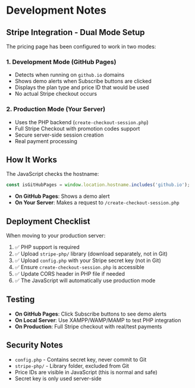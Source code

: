 # Development Notes

## Stripe Integration - Dual Mode Setup

The pricing page has been configured to work in two modes:

### 1. Development Mode (GitHub Pages)
- Detects when running on `github.io` domains
- Shows demo alerts when Subscribe buttons are clicked
- Displays the plan type and price ID that would be used
- No actual Stripe checkout occurs

### 2. Production Mode (Your Server)
- Uses the PHP backend (`create-checkout-session.php`)
- Full Stripe Checkout with promotion codes support
- Secure server-side session creation
- Real payment processing

## How It Works

The JavaScript checks the hostname:
```javascript
const isGitHubPages = window.location.hostname.includes('github.io');
```

- **On GitHub Pages**: Shows a demo alert
- **On Your Server**: Makes a request to `/create-checkout-session.php`

## Deployment Checklist

When moving to your production server:

1. ✅ PHP support is required
2. ✅ Upload `stripe-php/` library (download separately, not in Git)
3. ✅ Upload `config.php` with your Stripe secret key (not in Git)
4. ✅ Ensure `create-checkout-session.php` is accessible
5. ✅ Update CORS header in PHP file if needed
6. ✅ The JavaScript will automatically use production mode

## Testing

- **On GitHub Pages**: Click Subscribe buttons to see demo alerts
- **On Local Server**: Use XAMPP/WAMP/MAMP to test PHP integration
- **On Production**: Full Stripe checkout with real/test payments

## Security Notes

- `config.php` - Contains secret key, never commit to Git
- `stripe-php/` - Library folder, excluded from Git
- Price IDs are visible in JavaScript (this is normal and safe)
- Secret key is only used server-side